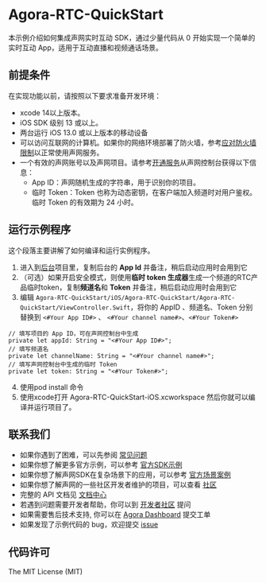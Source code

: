 # Agora-RTC-QuickStart

本示例介绍如何集成声网实时互动 SDK，通过少量代码从 0 开始实现一个简单的实时互动 App，适用于互动直播和视频通话场景。

## 前提条件

在实现功能以前，请按照以下要求准备开发环境：

- xcode 14以上版本。
- iOS SDK 级别 13 或以上。
- 两台运行 iOS 13.0 或以上版本的移动设备
- 可以访问互联网的计算机。如果你的网络环境部署了防火墙，参考[应对防火墙限制](https://doc.shengwang.cn/doc/rtc/android/basic-features/firewall)以正常使用声网服务。
- 一个有效的声网账号以及声网项目。请参考[开通服务](https://doc.shengwang.cn/doc/rtc/android/get-started/enable-service)从声网控制台获得以下信息：
  - App ID：声网随机生成的字符串，用于识别你的项目。
  - 临时 Token：Token 也称为动态密钥，在客户端加入频道时对用户鉴权。临时 Token 的有效期为 24 小时。

## 运行示例程序

这个段落主要讲解了如何编译和运行实例程序。

1. 进入到[后台](https://console.shengwang.cn/)项目里，复制后台的 **App Id** 并备注，稍后启动应用时会用到它
2. （可选）如果开启安全模式，则使用**临时 token 生成器**生成一个频道的RTC产品临时token，复制**频道名**和 **Token** 并备注，稍后启动应用时会用到它
3. 编辑 `Agora-RTC-QuickStart/iOS/Agora-RTC-QuickStart/Agora-RTC-QuickStart/ViewController.Swift`，将你的 AppID 、频道名、Token 分别替换到 `<#Your App ID#>` 、 `<#Your channel name#>`、`<#Your Token#>`

```
// 填写项目的 App ID，可在声网控制台中生成
private let appId: String = "<#Your App ID#>";
// 填写频道名
private let channelName: String = "<#Your channel name#>";
// 填写声网控制台中生成的临时 Token
private let token: String = "<#Your Token#>";
```
4. 使用pod install 命令
5. 使用xcode打开 Agora-RTC-QuickStart-iOS.xcworkspace
然后你就可以编译并运行项目了。

## 联系我们

- 如果你遇到了困难，可以先参阅 [常见问题](https://docportal.shengwang.cn/cn/Real-time-Messaging/faq)
- 如果你想了解更多官方示例，可以参考 [官方SDK示例](https://github.com/AgoraIO)
- 如果你想了解声网SDK在复杂场景下的应用，可以参考 [官方场景案例](https://github.com/AgoraIO-usecase)
- 如果你想了解声网的一些社区开发者维护的项目，可以查看 [社区](https://github.com/AgoraIO-Community)
- 完整的 API 文档见 [文档中心](https://docportal.shengwang.cn/cn)
- 若遇到问题需要开发者帮助，你可以到 [开发者社区](https://rtcdeveloper.com/) 提问
- 如果需要售后技术支持, 你可以在 [Agora Dashboard](https://dashboard.agora.io) 提交工单
- 如果发现了示例代码的 bug，欢迎提交 [issue](https://github.com/AgoraIO-Community/Agora-RTC-QuickStart/issues)

## 代码许可

The MIT License (MIT)
